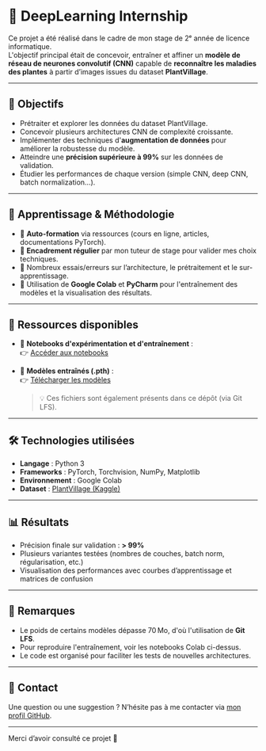 # 🌱 DeepLearning Internship

Ce projet a été réalisé dans le cadre de mon stage de 2ᵉ année de licence informatique.  
L'objectif principal était de concevoir, entraîner et affiner un **modèle de réseau de neurones convolutif (CNN)** capable de **reconnaître les maladies des plantes** à partir d’images issues du dataset **PlantVillage**.

---

## 🎯 Objectifs

- Prétraiter et explorer les données du dataset PlantVillage.
- Concevoir plusieurs architectures CNN de complexité croissante.
- Implémenter des techniques d'**augmentation de données** pour améliorer la robustesse du modèle.
- Atteindre une **précision supérieure à 99%** sur les données de validation.
- Étudier les performances de chaque version (simple CNN, deep CNN, batch normalization…).

---

## 🧠 Apprentissage & Méthodologie

- 🔹 **Auto-formation** via ressources (cours en ligne, articles, documentations PyTorch).
- 🔹 **Encadrement régulier** par mon tuteur de stage pour valider mes choix techniques.
- 🔹 Nombreux essais/erreurs sur l’architecture, le prétraitement et le sur-apprentissage.
- 🔹 Utilisation de **Google Colab** et **PyCharm** pour l'entraînement des modèles et la visualisation des résultats.

---

## 📁 Ressources disponibles

- 📓 **Notebooks d'expérimentation et d'entraînement** :  
  👉 [Accéder aux notebooks](https://drive.google.com/drive/folders/1va3uwjT-qCHGCeu_LIWKai9FHW19VCx7)

- 🧠 **Modèles entraînés (.pth)** :  
  👉 [Télécharger les modèles](https://drive.google.com/drive/folders/1qdRDtb93IjDKse_SsNtGvHmpAEywdt0C?usp=sharing)  
  > 💡 Ces fichiers sont également présents dans ce dépôt (via Git LFS).

---

## 🛠️ Technologies utilisées

- **Langage** : Python 3
- **Frameworks** : PyTorch, Torchvision, NumPy, Matplotlib
- **Environnement** : Google Colab
- **Dataset** : [PlantVillage (Kaggle)](https://www.kaggle.com/datasets/emmarex/plantdisease)

---

## 📊 Résultats

- Précision finale sur validation : **> 99%**
- Plusieurs variantes testées (nombres de couches, batch norm, régularisation, etc.)
- Visualisation des performances avec courbes d’apprentissage et matrices de confusion

---

## 📌 Remarques

- Le poids de certains modèles dépasse 70 Mo, d'où l'utilisation de **Git LFS**.
- Pour reproduire l'entraînement, voir les notebooks Colab ci-dessus.
- Le code est organisé pour faciliter les tests de nouvelles architectures.

---

## 🤝 Contact

Une question ou une suggestion ? N’hésite pas à me contacter via [mon profil GitHub](https://github.com/NoahBud).

---

Merci d’avoir consulté ce projet 🌿
